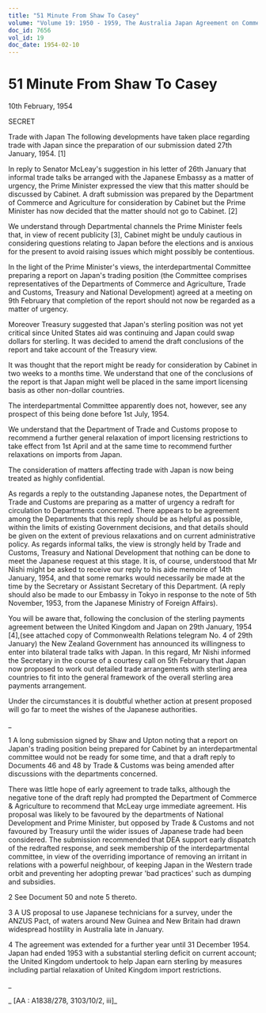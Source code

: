 ```yaml
---
title: "51 Minute From Shaw To Casey"
volume: "Volume 19: 1950 - 1959, The Australia Japan Agreement on Commerce"
doc_id: 7656
vol_id: 19
doc_date: 1954-02-10
---
```


# 51 Minute From Shaw To Casey

10th February, 1954

SECRET

Trade with Japan The following developments have taken place regarding trade with Japan since the preparation of our submission dated 27th January, 1954. [1]

In reply to Senator McLeay's suggestion in his letter of 26th January that informal trade talks be arranged with the Japanese Embassy as a matter of urgency, the Prime Minister expressed the view that this matter should be discussed by Cabinet. A draft submission was prepared by the Department of Commerce and Agriculture for consideration by Cabinet but the Prime Minister has now decided that the matter should not go to Cabinet. [2]

We understand through Departmental channels the Prime Minister feels that, in view of recent publicity [3], Cabinet might be unduly cautious in considering questions relating to Japan before the elections and is anxious for the present to avoid raising issues which might possibly be contentious.

In the light of the Prime Minister's views, the interdepartmental Committee preparing a report on Japan's trading position (the Committee comprises representatives of the Departments of Commerce and Agriculture, Trade and Customs, Treasury and National Development) agreed at a meeting on 9th February that completion of the report should not now be regarded as a matter of urgency.

Moreover Treasury suggested that Japan's sterling position was not yet critical since United States aid was continuing and Japan could swap dollars for sterling. It was decided to amend the draft conclusions of the report and take account of the Treasury view.

It was thought that the report might be ready for consideration by Cabinet in two weeks to a months time. We understand that one of the conclusions of the report is that Japan might well be placed in the same import licensing basis as other non-dollar countries.

The interdepartmental Committee apparently does not, however, see any prospect of this being done before 1st July, 1954.

We understand that the Department of Trade and Customs propose to recommend a further general relaxation of import licensing restrictions to take effect from 1st April and at the same time to recommend further relaxations on imports from Japan.

The consideration of matters affecting trade with Japan is now being treated as highly confidential.

As regards a reply to the outstanding Japanese notes, the Department of Trade and Customs are preparing as a matter of urgency a redraft for circulation to Departments concerned. There appears to be agreement among the Departments that this reply should be as helpful as possible, within the limits of existing Government decisions, and that details should be given on the extent of previous relaxations and on current administrative policy. As regards informal talks, the view is strongly held by Trade and Customs, Treasury and National Development that nothing can be done to meet the Japanese request at this stage. It is, of course, understood that Mr Nishi might be asked to receive our reply to his aide memoire of 14th January, 1954, and that some remarks would necessarily be made at the time by the Secretary or Assistant Secretary of this Department. (A reply should also be made to our Embassy in Tokyo in response to the note of 5th November, 1953, from the Japanese Ministry of Foreign Affairs).

You will be aware that, following the conclusion of the sterling payments agreement between the United Kingdom and Japan on 29th January, 1954 [4],(see attached copy of Commonwealth Relations telegram No. 4 of 29th January) the New Zealand Government has announced its willingness to enter into bilateral trade talks with Japan. In this regard, Mr Nishi informed the Secretary in the course of a courtesy call on 5th February that Japan now proposed to work out detailed trade arrangements with sterling area countries to fit into the general framework of the overall sterling area payments arrangement.

Under the circumstances it is doubtful whether action at present proposed will go far to meet the wishes of the Japanese authorities.

_

1 A long submission signed by Shaw and Upton noting that a report on Japan's trading position being prepared for Cabinet by an interdepartmental committee would not be ready for some time, and that a draft reply to Documents 46 and 48 by Trade &amp; Customs was being amended after discussions with the departments concerned.

There was little hope of early agreement to trade talks, although the negative tone of the draft reply had prompted the Department of Commerce &amp; Agriculture to recommend that McLeay urge immediate agreement. His proposal was likely to be favoured by the departments of National Development and Prime Minister, but opposed by Trade &amp; Customs and not favoured by Treasury until the wider issues of Japanese trade had been considered. The submission recommended that DEA support early dispatch of the redrafted response, and seek membership of the interdepartmental committee, in view of the overriding importance of removing an irritant in relations with a powerful neighbour, of keeping Japan in the Western trade orbit and preventing her adopting prewar 'bad practices' such as dumping and subsidies.

2 See Document 50 and note 5 thereto.

3 A US proposal to use Japanese technicians for a survey, under the ANZUS Pact, of waters around New Guinea and New Britain had drawn widespread hostility in Australia late in January.

4 The agreement was extended for a further year until 31 December 1954. Japan had ended 1953 with a substantial sterling deficit on current account; the United Kingdom undertook to help Japan earn sterling by measures including partial relaxation of United Kingdom import restrictions.

_

_ [AA : A1838/278, 3103/10/2, iii]_
